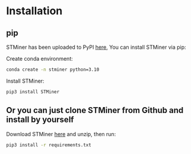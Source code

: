 # Installation

## pip
STMiner has been uploaded to PyPI [here](https://pypi.org/project/STMiner), You can install STMiner via pip:

Create conda environment:
```bash
conda create -n stminer python=3.10
```

Install STMiner:
```bash
pip3 install STMiner
```

## Or you can just clone STMiner from Github and install by yourself

Download STMiner [here](https://github.com/xjtu-omics/STMiner.git) and unzip, then run:

```bash
pip3 install -r requirements.txt
```
